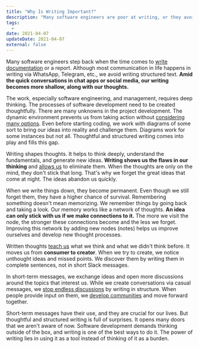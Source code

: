 ```yaml
---
title: "Why Is Writing Important?"
description: "Many software engineers are poor at writing, or they avoid it because they think it takes a lot of time. Yes, it takes time. But it is crucial and cannot be ignored at work."
tags:
  -
date: 2021-04-07
updateDate: 2021-04-07
external: false
---
```


Many software engineers step back when the time comes to [write documentation](https://candost.substack.com/p/how-to-organize-your-engineering-teams-documents) or a report. Although most communication in life happens in writing via WhatsApp, Telegram, etc., we avoid writing structured text. **Amid the quick conversations in chat apps or social media, our writing becomes more shallow, along with our thoughts.**

The work, especially software engineering, and management, requires deep thinking. The processes of software development need to be created thoughtfully. There are many unknowns in the project development. The dynamic environment prevents us from taking action without [considering many options](https://mcfunley.com/choose-boring-technology). Even before starting coding, we work with diagrams of some sort to bring our ideas into reality and challenge them. Diagrams work for some instances but not all. Thoughtful and structured writing comes into play and fills this gap.

Writing shapes thoughts. It helps to think deeply, understand the fundamentals, and generate new ideas. **Writing shows us the flaws in our thinking** and [allows us](https://candost.substack.com/p/effective-1-1-meetings-one-on-one-meeting-template) to eliminate them. When the thoughts are only on the mind, they don't stick that long. That's why we forget the great ideas that come at night. The ideas abandon us quickly.

When we write things down, they become permanent. Even though we still forget them, they have a higher chance of survival. Remembering something doesn't mean memorizing. We remember things by going back and taking a look. Our memory works like a network of thoughts. **An idea can only stick with us if we make connections to it.** The more we visit the node, the stronger these connections become and the less we forget. Improving this network by adding new nodes (notes) helps us improve ourselves and develop new thought processes.

Written thoughts [teach us](https://candost.substack.com/p/14-lessons-i-learned-in-10-years) what we think and what we didn't think before. It moves us from **consumer to creator**. When we try to create, we notice unthought ideas and missed points. We discover them by writing them in complete sentences, not in short Slack messages.

In short-term messages, we exchange ideas and open more discussions around the topics that interest us. While we create conversations via casual messages, we [stop endless discussions](https://candost.substack.com/p/how-to-stop-endless-discussions) by writing in structure. When people provide input on them, we [develop communities](https://candost.substack.com/p/managing-partially-distributed-teams) and move forward together.

Short-term messages have their use, and they are crucial for our lives. But thoughtful and structured writing is full of surprises. It opens many doors that we aren't aware of now. Software development demands thinking outside of the box, and writing is one of the best ways to do it. The power of writing lies in using it as a tool instead of thinking of it as a burden.